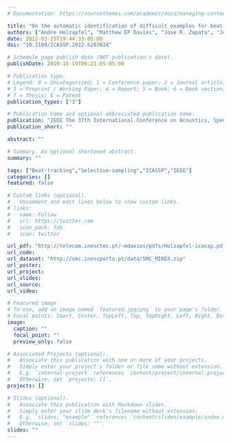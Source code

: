 ```yaml
---
# Documentation: https://sourcethemes.com/academic/docs/managing-content/

title: "On the automatic identification of difficult examples for beat tracking: towards building new evaluation datasets"
authors: ["Andre Holzapfel", "Matthew EP Davies", "Jose R. Zapata", "João Lobato Oliveira", "Fabien Gouyon"]
date: 2012-03-25T19:44:33-05:00
doi: "10.1109/ICASSP.2012.6287824"

# Schedule page publish date (NOT publication's date).
publishDate: 2019-10-19T06:21:05-05:00

# Publication type.
# Legend: 0 = Uncategorized; 1 = Conference paper; 2 = Journal article;
# 3 = Preprint / Working Paper; 4 = Report; 5 = Book; 6 = Book section;
# 7 = Thesis; 8 = Patent
publication_types: ["1"]

# Publication name and optional abbreviated publication name.
publication: "IEEE The 37th International Conference on Acoustics, Speech, and Signal Processing (ICASSP 2012), P. 89-92 Kyoto, Japan"
publication_short: ""

abstract: ""

# Summary. An optional shortened abstract.
summary: ""

tags: ["Beat-tracking","Selective-sampling","ICASSP","IEEE"]
categories: []
featured: false

# Custom links (optional).
#   Uncomment and edit lines below to show custom links.
# links:
# - name: Follow
#   url: https://twitter.com
#   icon_pack: fab
#   icon: twitter

url_pdf: "http://telecom.inesctec.pt/~mdavies/pdfs/Holzapfel-icassp.pdf"
url_code:
url_dataset: "http://smc.inescporto.pt/data/SMC_MIREX.zip"
url_poster:
url_project:
url_slides:
url_source:
url_video:

# Featured image
# To use, add an image named `featured.jpg/png` to your page's folder. 
# Focal points: Smart, Center, TopLeft, Top, TopRight, Left, Right, BottomLeft, Bottom, BottomRight.
image:
  caption: ""
  focal_point: ""
  preview_only: false

# Associated Projects (optional).
#   Associate this publication with one or more of your projects.
#   Simply enter your project's folder or file name without extension.
#   E.g. `internal-project` references `content/project/internal-project/index.md`.
#   Otherwise, set `projects: []`.
projects: []

# Slides (optional).
#   Associate this publication with Markdown slides.
#   Simply enter your slide deck's filename without extension.
#   E.g. `slides: "example"` references `content/slides/example/index.md`.
#   Otherwise, set `slides: ""`.
slides: ""
---
```

